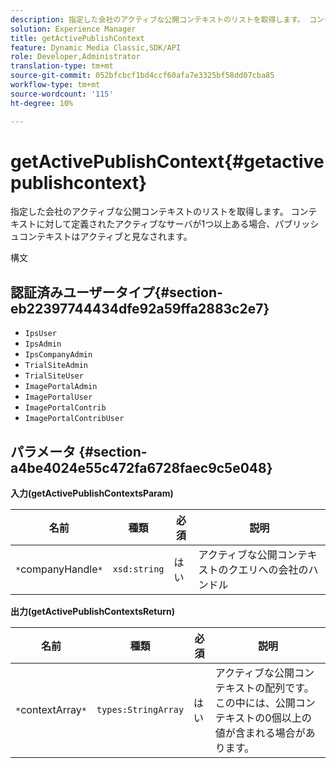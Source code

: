 ```yaml
---
description: 指定した会社のアクティブな公開コンテキストのリストを取得します。 コンテキストに対して定義されたアクティブなサーバが1つ以上ある場合、パブリッシュコンテキストはアクティブと見なされます。
solution: Experience Manager
title: getActivePublishContext
feature: Dynamic Media Classic,SDK/API
role: Developer,Administrator
translation-type: tm+mt
source-git-commit: 052bfcbcf1bd4ccf60afa7e3325bf58dd07cba85
workflow-type: tm+mt
source-wordcount: '115'
ht-degree: 10%

---
```



# getActivePublishContext{#getactivepublishcontext}

指定した会社のアクティブな公開コンテキストのリストを取得します。 コンテキストに対して定義されたアクティブなサーバが1つ以上ある場合、パブリッシュコンテキストはアクティブと見なされます。

構文

## 認証済みユーザータイプ{#section-eb22397744434dfe92a59ffa2883c2e7}

* `IpsUser`
* `IpsAdmin`
* `IpsCompanyAdmin`
* `TrialSiteAdmin`
* `TrialSiteUser`
* `ImagePortalAdmin`
* `ImagePortalUser`
* `ImagePortalContrib`
* `ImagePortalContribUser`

## パラメータ {#section-a4be4024e55c472fa6728faec9c5e048}

**入力(getActivePublishContextsParam)**

| 名前 | 種類 | 必須 | 説明 |
|---|---|---|---|
| `*`companyHandle`*` | `xsd:string` | はい | アクティブな公開コンテキストのクエリへの会社のハンドル |

**出力(getActivePublishContextsReturn)**

| 名前 | 種類 | 必須 | 説明 |
|---|---|---|---|
| `*`contextArray`*` | `types:StringArray` | はい | アクティブな公開コンテキストの配列です。この中には、公開コンテキストの0個以上の値が含まれる場合があります。 |

